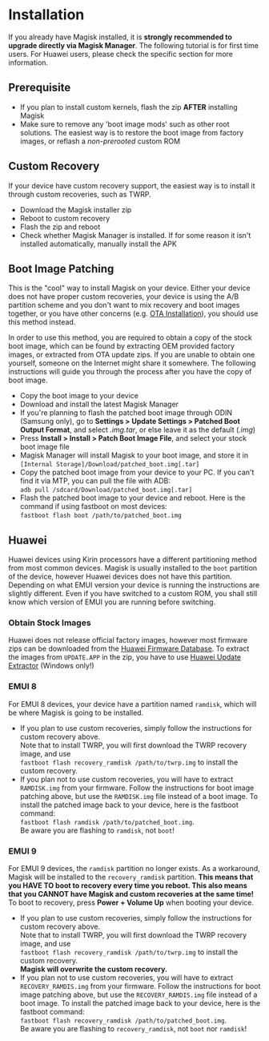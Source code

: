 # Installation
If you already have Magisk installed, it is **strongly recommended to upgrade directly via Magisk Manager**.
The following tutorial is for first time users. For Huawei users, please check the specific section for more information.

## Prerequisite
- If you plan to install custom kernels, flash the zip **AFTER** installing Magisk
- Make sure to remove any 'boot image mods' such as other root solutions. The easiest way is to restore the boot image from factory images, or reflash a *non-prerooted* custom ROM

## Custom Recovery
If your device have custom recovery support, the easiest way is to install it through custom recoveries, such as TWRP.

- Download the Magisk installer zip
- Reboot to custom recovery
- Flash the zip and reboot
- Check whether Magisk Manager is installed. If for some reason it isn't installed automatically, manually install the APK

## Boot Image Patching
This is the "cool" way to install Magisk on your device. Either your device does not have proper custom recoveries, your device is using the A/B partition scheme and you don't want to mix recovery and boot images together, or you have other concerns (e.g. [OTA Installation](tutorials.md#ota-installation)), you should use this method instead.

In order to use this method, you are required to obtain a copy of the stock boot image, which can be found by extracting OEM provided factory images, or extracted from OTA update zips. If you are unable to obtain one yourself, someone on the Internet might share it somewhere. The following instructions will guide you through the process after you have the copy of boot image.

- Copy the boot image to your device
- Download and install the latest Magisk Manager
- If you're planning to flash the patched boot image through ODIN (Samsung only), go to **Settings > Update Settings > Patched Boot Output Format**, and select *.img.tar*, or else leave it as the default (*.img*)
- Press **Install > Install > Patch Boot Image File**, and select your stock boot image file
- Magisk Manager will install Magisk to your boot image, and store it in \
`[Internal Storage]/Download/patched_boot.img[.tar]`
- Copy the patched boot image from your device to your PC. If you can't find it via MTP, you can pull the file with ADB: \
`adb pull /sdcard/Download/patched_boot.img[.tar]`
- Flash the patched boot image to your device and reboot. Here is the command if using fastboot on most devices: \
`fastboot flash boot /path/to/patched_boot.img`

## Huawei
Huawei devices using Kirin processors have a different partitioning method from most common devices. Magisk is usually installed to the `boot` partition of the device, however Huawei devices does not have this partition. Depending on what EMUI version your device is running the instructions are slightly different. Even if you have switched to a custom ROM, you shall still know which version of EMUI you are running before switching.

### Obtain Stock Images
Huawei does not release official factory images, however most firmware zips can be downloaded from the [Huawei Firmware Database](http://pro-teammt.ru/firmware-database/). To extract the images from `UPDATE.APP` in the zip, you have to use [Huawei Update Extractor](https://forum.xda-developers.com/showthread.php?t=2433454) (Windows only!)

### EMUI 8
For EMUI 8 devices, your device have a partition named `ramdisk`, which will be where Magisk is going to be installed.

- If you plan to use custom recoveries, simply follow the instructions for custom recovery above. \
Note that to install TWRP, you will first download the TWRP recovery image, and use \
`fastboot flash recovery_ramdisk /path/to/twrp.img` to install the custom recovery.
- If you plan not to use custom recoveries, you will have to extract `RAMDISK.img` from your firmware. Follow the instructions for boot image patching above, but use the `RAMDISK.img` file instead of a boot image. To install the patched image back to your device, here is the fastboot command: \
`fastboot flash ramdisk /path/to/patched_boot.img`. \
Be aware you are flashing to `ramdisk`, not `boot`!

### EMUI 9
For EMUI 9 devices, the `ramdisk` partition no longer exists. As a workaround, Magisk will be installed to the `recovery_ramdisk` partition. **This means that you HAVE TO boot to recovery every time you reboot. This also means that you CANNOT have Magisk and custom recoveries at the same time!** To boot to recovery, press **Power + Volume Up** when booting your device.

- If you plan to use custom recoveries, simply follow the instructions for custom recovery above. \
Note that to install TWRP, you will first download the TWRP recovery image, and use \
`fastboot flash recovery_ramdisk /path/to/twrp.img` to install the custom recovery. \
**Magisk will overwrite the custom recovery.**
- If you plan not to use custom recoveries, you will have to extract `RECOVERY_RAMDIS.img` from your firmware. Follow the instructions for boot image patching above, but use the `RECOVERY_RAMDIS.img` file instead of a boot image. To install the patched image back to your device, here is the fastboot command: \
`fastboot flash recovery_ramdisk /path/to/patched_boot.img`. \
Be aware you are flashing to `recovery_ramdisk`, not `boot` nor `ramdisk`!
